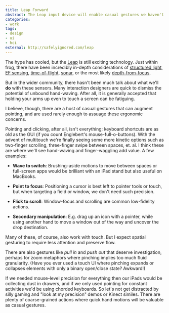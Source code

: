 ```yaml
---
title: Leap Forward
abstract: The Leap input device will enable casual gestures we haven't thought of yet.
categories:
- work
tags:
- design
- ui
- hci
external: http://safelyignored.com/leap
---
```


The hype has cooled, but the [Leap] is still exciting technology. Just within frog, there have been incredibly in-depth considerations of [structured light][kinect], [EF sensing][ef], [time-of-flight][canesta], [sonar], or the most likely [depth-from-focus][lytro].

[leap]: https://live.leapmotion.com/
[kinect]: http://www.primesense.com/
[ef]: http://www.freescale.com/webapp/sps/site/prod_summary.jsp?code=MC33794
[canesta]: http://en.wikipedia.org/wiki/Canesta
[sonar]: http://research.microsoft.com/en-us/um/redmond/groups/cue/soundwave/
[lytro]: http://www.lytro.com/

But in the wider community, there hasn't been much talk about what we'll **do** with these sensors. Many interaction designers are quick to dismiss the potential of unbound hand-waving. After all, it is generally accepted that holding your arms up even to touch a screen can be fatiguing.

I believe, though, there are a host of casual gestures that can augment pointing, and are used rarely enough to assuage these ergonomic concerns.

Pointing and clicking, after all, isn't everything; keyboard shortcuts are as old as the GUI (if you count Englebert's mouse-full-o-buttons). With the advent of multitouch we're finally seeing some more kinetic options such as two-finger scrolling, three-finger swipe between spaces, et. al. I think these are where we'll see hand-waving and finger-waggling add value. A few examples:

* **Wave to switch**: Brushing-aside motions to move between spaces or full-screen apps would be brilliant with an iPad stand but also useful on MacBooks.

* **Point to focus**: Positioning a cursor is best left to pointer tools or touch, but when targeting a field or window, we don't need such precision.

* **Flick to scroll**: Window-focus and scrolling are common low-fidelity actions.

* **Secondary manipulation**: E.g. drag up an icon with a pointer, while using another hand to move a window out of the way and uncover the drop destination.

Many of these, of course, also work with touch. But I expect spatial gesturing to require less attention and preserve flow.

There are also gestures like _pull in_ and _push out_ that deserve investigation, perhaps for zoom metaphors where pinching implies too much fluid granularity. (Have you ever used a touch UI where pinching expands or collapses elements with only a binary open/close state? Awkward!)

If we needed mouse-level precision for everything then our iPads would be collecting dust in drawers, and if we only used pointing for constant activities we'd be using chorded keyboards. So let's not get distracted by silly gaming and "look at my precision" demos or Kinect similes. There are plenty of coarse-grained actions where quick hand motions will be valuable as casual gestures.
